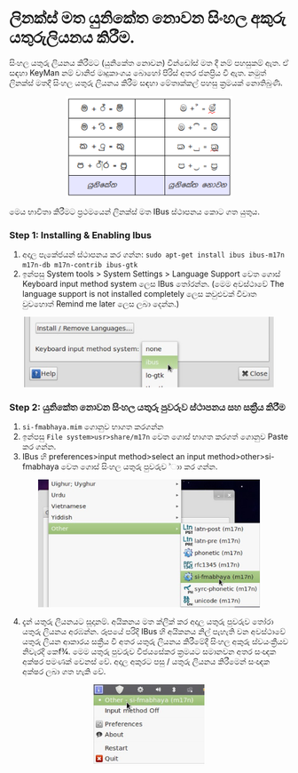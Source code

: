 ලිනක්ස් මත යුනිකේත නොවන සිංහල අකුරු යතුරුලියනය කිරීම.
==

සිංහල යතුරු ලියනය කිරීමට (යුනිකේත නොවන) වින්ඩෝස් මත දී නම් පහසුකම් ඇත. ඒ සඳහා KeyMan නම් වානිජ මෘදුකාංගය බොහෝ පිරිස් අතර ජනප්‍රිය වී ඇත. නමුත් ලිනක්ස් මතදී සිංහල යතුරු ලියනය කිරීම සඳහා මේතාක්කල් පහසු ක්‍රමයක් නොතිබුණි. 

<p align="center"><img width="300" src="figs/1.png"></p>

මෙය භාවිතා කිරීමට ප්‍රථමයෙන් ලිනක්ස් මත IBus ස්ථාපනය කොට ගත යුතුය.

### Step 1: Installing & Enabling Ibus
 1. අදාල පැකේජයන් ස්ථාපනය කර ගන්න: `sudo apt-get install ibus ibus-m17n m17n-db m17n-contrib ibus-gtk`
 2. ඉන්පසු System tools > System Settings > Language Support වෙත ගොස් Keyboard input method system ලෙස IBus තෝරන්න. (මෙම අවස්ථාවේ The language support is not installed completely ලෙස
කවුළුවක් විවෘත වුවහොත්  Remind me later ලෙස ලබා දෙන්න.)
<p align="center"><img width="450" src="figs/3.png"></p>
     
### Step 2: යුනිකේත නොවන සිංහල යතුරු පුවරුව ස්ථාපනය සහ සක්‍රීය කිරීම
 1. `si-fmabhaya.mim` ගොනුව භාගත කරගන්න
 2. ඉන්පසු `File system>usr>share/m17n` වෙත ගොස් භාගත කරගත් ගොනුව Paste කර ගන්න.
 3. IBus හි preferences>input method>select an input method>other>si-fmabhaya වෙත ගොස් සිංහල යතුරු පුවරුව ්ාා කර ගන්න.  
<p align="center"><img width="400" src="figs/6.png"></p>

 4. දැන් යතුරු ලියනයට සූදානම්. අයිකනය මත ක්ලික් කර අදාල යතුරු පුවරුව තෝරා යතුරු ලියනය අරඹන්න.
රූපයේ පරිදි IBus හි අයිකනය නිල් පැහැති වන අවස්ථාවේ යතුරු ලියන ආකාරය සක්‍රීය වී අතර යතුරු ලියනය කිරීමේදී සිංහල අකුරු ස්වයංක්‍රීයව නිවැරදි කෙf3⁄4. මෙම යතුරු පුවරුව විජයසේකර ක්‍රමයට සමානවන අතර සංඥක අක්ෂර පමණක් වෙනස් වේ. අදාල අකුරට පසු / යතුරු ලියනය කිරීමෙන් සංඥක අක්ෂර ලබා ගත හැකි වේ.
<p align="center"><img width="200" src="figs/7.png"></p>
